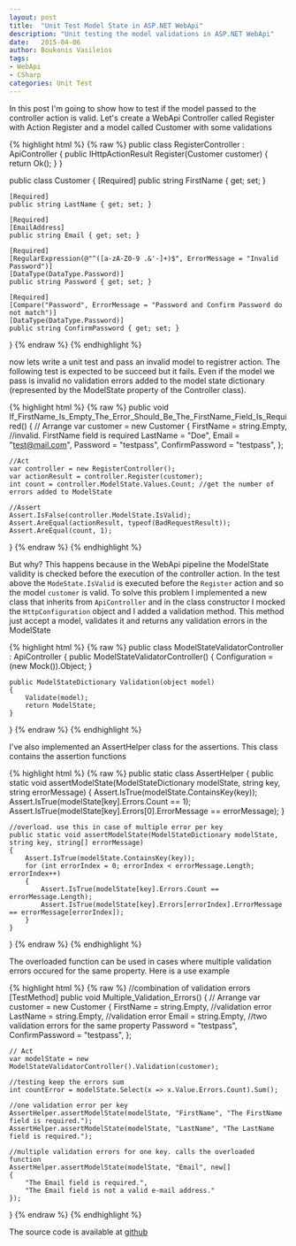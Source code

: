 ```yaml
---
layout: post
title:  "Unit Test Model State in ASP.NET WebApi"
description: "Unit testing the model validations in ASP.NET WebApi"
date:   2015-04-06
author: Boukonis Vasileios
tags:
- WebApi
- CSharp
categories: Unit Test
---
```



In this post I'm going to show how to test if the model passed to the controller action is valid. Let's create a WebApi Controller called Register with Action Register and a model called Customer with some validations

{% highlight html %}
{% raw %}
public class RegisterController : ApiController
{
    public IHttpActionResult Register(Customer customer)
    {
        return Ok();
    }
}

public class Customer
{
    [Required]
    public string FirstName { get; set; }

    [Required]
    public string LastName { get; set; }

    [Required]
    [EmailAddress]
    public string Email { get; set; }

    [Required]
    [RegularExpression(@"^([a-zA-Z0-9 .&'-]+)$", ErrorMessage = "Invalid Password")]
    [DataType(DataType.Password)]
    public string Password { get; set; }

    [Required]
    [Compare("Password", ErrorMessage = "Password and Confirm Password do not match")]
    [DataType(DataType.Password)]
    public string ConfirmPassword { get; set; }
}
{% endraw %}
{% endhighlight %}

now lets write a unit test and pass an invalid model to registrer action. The following test is expected to be succeed but it fails. Even if the model we pass is invalid no validation errors added to the model state dictionary (represented by the ModelState property of the Controller class).

{% highlight html %}
{% raw %}
public void If_FirstName_Is_Empty_The_Error_Should_Be_The_FirstName_Field_Is_Required()
{
    // Arrange
    var customer = new Customer
    {
        FirstName = string.Empty, //invalid. FirstName field is required
        LastName = "Doe",
        Email = "test@mail.com",
        Password = "testpass",
        ConfirmPassword = "testpass",
    };

    //Act
    var controller = new RegisterController();
    var actionResult = controller.Register(customer);
    int count = controller.ModelState.Values.Count; //get the number of errors added to ModelState

    //Assert
    Assert.IsFalse(controller.ModelState.IsValid);
    Assert.AreEqual(actionResult, typeof(BadRequestResult));
    Assert.AreEqual(count, 1);
    
}
{% endraw %}
{% endhighlight %}

But why? This happens because in the WebApi pipeline the ModelState validity is checked before the execution of the controller action. In the test above the `ModeState.IsValid` is executed before the `Register` action and so the model `customer` is valid. To solve this problem I implemented a new class that inherits from `ApiController` and in the class constructor I mocked the `HttpConfiguration` object and I added a validation method. This method just accept a model, validates it and returns any validation errors in the ModelState

{% highlight html %}
{% raw %}
public class ModelStateValidatorController : ApiController
{
    public ModelStateValidatorController()
    {
        Configuration = (new Mock<HttpConfiguration>()).Object;
    }

    public ModelStateDictionary Validation(object model)
    {
        Validate(model);
        return ModelState;
    }
}
{% endraw %}
{% endhighlight %}

I've also implemented an AssertHelper class for the assertions. This class contains the assertion functions

{% highlight html %}
{% raw %}
public static class AssertHelper
{
    public static void assertModelState(ModelStateDictionary modelState, string key, string errorMessage)
    {
        Assert.IsTrue(modelState.ContainsKey(key));
        Assert.IsTrue(modelState[key].Errors.Count == 1);
        Assert.IsTrue(modelState[key].Errors[0].ErrorMessage == errorMessage);
    }

    //overload. use this in case of multiple error per key
    public static void assertModelState(ModelStateDictionary modelState, string key, string[] errorMessage)
    {
        Assert.IsTrue(modelState.ContainsKey(key));
        for (int errorIndex = 0; errorIndex < errorMessage.Length; errorIndex++)
        {
            Assert.IsTrue(modelState[key].Errors.Count == errorMessage.Length);
            Assert.IsTrue(modelState[key].Errors[errorIndex].ErrorMessage == errorMessage[errorIndex]);
        }
    }
}
{% endraw %}
{% endhighlight %}

The overloaded function can be used in cases where multiple validation errors occured for the same property. Here is a use example

{% highlight html %}
{% raw %}
//combination of validation errors
[TestMethod]
public void Multiple_Validation_Errors()
{
    // Arrange
    var customer = new Customer
    {
        FirstName = string.Empty, //validation error
        LastName = string.Empty,  //validation error
        Email = string.Empty,     //two validation errors for the same property
        Password = "testpass",
        ConfirmPassword = "testpass",
    };

    // Act
    var modelState = new ModelStateValidatorController().Validation(customer);

    //testing keep the errors sum
    int countError = modelState.Select(x => x.Value.Errors.Count).Sum();

    //one validation error per key
    AssertHelper.assertModelState(modelState, "FirstName", "The FirstName field is required.");
    AssertHelper.assertModelState(modelState, "LastName", "The LastName field is required.");

    //multiple validation errors for one key. calls the overloaded function
    AssertHelper.assertModelState(modelState, "Email", new[]
    {
        "The Email field is required.",
        "The Email field is not a valid e-mail address."
    });
}
{% endraw %}
{% endhighlight %}

The source code is available at <a href="https://github.com/va5ili5/WebApi.ModelStateUnitTesting" target="_blank">github</a>

